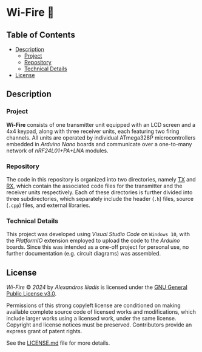 # Wi-Fire 🧨


## Table of Contents

- [Description](#description)
    - [Project](#project)
    - [Repository](#repository)
    - [Technical Details](#technical-details)
- [License](#license)


## Description

### Project
**Wi-Fire** consists of one transmitter unit equipped with an LCD screen and a 4x4 keypad, along with three receiver units, each featuring two firing channels. All units are operated by individual ATmega328P microcontrollers embedded in *Arduino Nano* boards and communicate over a one-to-many network of *nRF24L01+PA+LNA* modules.

### Repository
The code in this repository is organized into two directories, namely [TX](TX) and [RX](RX), which contain the associated code files for the transmitter and the receiver units respectively. Each of these directories is further divided into three subdirectories, which separately include the header (`.h`) files, source (`.cpp`) files, and external libraries.

### Technical Details
This project was developed using *Visual Studio Code* on `Windows 10`, with the *PlatformIO* extension employed to upload the code to the *Arduino* boards. Since this was intended as a one-off project for personal use, no further documentation (e.g. circuit diagrams) was assembled.


## License

*Wi-Fire* © *2024* by *Alexandros Iliadis* is licensed under the [GNU General Public License v3.0](https://choosealicense.com/licenses/gpl-3.0/).

Permissions of this strong copyleft license are conditioned on making available complete source code of licensed works and modifications, which include larger works using a licensed work, under the same license. Copyright and license notices must be preserved. Contributors provide an express grant of patent rights.

See the [LICENSE.md](LICENSE.md) file for more details.
